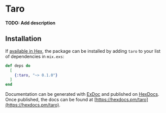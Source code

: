 # Taro

**TODO: Add description**

## Installation

If [available in Hex](https://hex.pm/docs/publish), the package can be installed
by adding `taro` to your list of dependencies in `mix.exs`:

```elixir
def deps do
  [
    {:taro, "~> 0.1.0"}
  ]
end
```

Documentation can be generated with [ExDoc](https://github.com/elixir-lang/ex_doc)
and published on [HexDocs](https://hexdocs.pm). Once published, the docs can
be found at [https://hexdocs.pm/taro](https://hexdocs.pm/taro).

